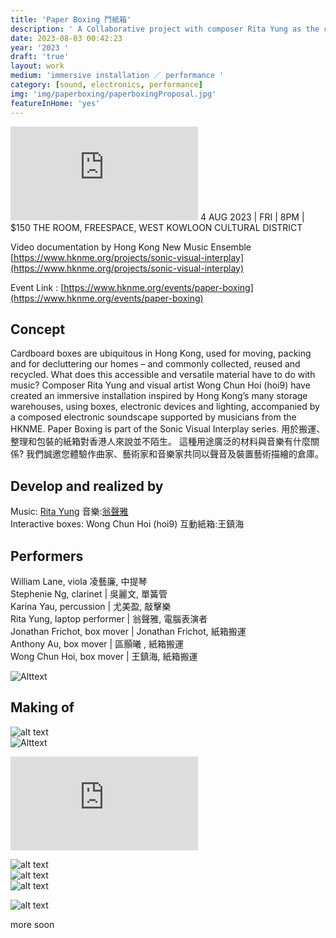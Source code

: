 ```yaml
---
title: 'Paper Boxing 鬥紙箱'
description: ' A Collaborative project with composer Rita Yung as the commission artist for Sonic-visual interplay Project. An immersive installation / performance with 200 cardboard boxes as stage set for HKNME musicians accompanied by a composed electronic soundscape and generative sound instruments embedded on stage. '
date: 2023-08-03 00:42:23
year: '2023 '
draft: 'true'
layout: work
medium: 'immersive installation ／ performance '
category: [sound, electronics, performance]
img: 'img/paperboxing/paperboxingProposal.jpg'
featureInHome: 'yes'
---
```


<iframe style="aspect-ratio: 16/9;" class="w-full " src="https://www.youtube.com/embed/7-Uz6wfgomc?si=i-bp55yuqcgQJ5mI" title="YouTube video player" frameborder="0" allow="accelerometer; autoplay; clipboard-write; encrypted-media; gyroscope; picture-in-picture; web-share" allowfullscreen></iframe>  
4 AUG 2023 | FRI | 8PM | $150
THE ROOM, FREESPACE, WEST KOWLOON CULTURAL DISTRICT

Video documentation by Hong Kong New Music Ensemble
[https://www.hknme.org/projects/sonic-visual-interplay](https://www.hknme.org/projects/sonic-visual-interplay)

Event Link : [https://www.hknme.org/events/paper-boxing](https://www.hknme.org/events/paper-boxing)


## Concept

Cardboard boxes are ubiquitous in Hong Kong, used for moving, packing and for decluttering our homes – and commonly collected, reused and recycled. What does this accessible and versatile material have to do with music? Composer Rita Yung and visual artist Wong Chun Hoi (hoi9) have created an immersive installation inspired by Hong Kong’s many storage warehouses, using boxes, electronic devices and lighting, accompanied by a composed electronic soundscape supported by musicians from the HKNME. Paper Boxing is part of the Sonic Visual Interplay series.
用於搬運、整理和包裝的紙箱對香港人來說並不陌生。 這種用途廣泛的材料與音樂有什麼關係? 我們誠邀您體驗作曲家、藝術家和音樂家共同以聲音及裝置藝術描繪的倉庫。

## Develop and realized by
Music: [Rita Yung](https://www.ritayung.com/) 音樂:[翁聲雅](https://www.ritayung.com/)  
Interactive boxes: Wong Chun Hoi (hoi9) 互動紙箱:王鎮海


## Performers

William Lane, viola  凌藝廉, 中提琴  
Stephenie Ng, clarinet   | 吳麗文, 單簧管  
Karina Yau, percussion   | 尤美盈, 敲擊樂  
Rita Yung, laptop performer |   翁聲雅, 電腦表演者  
Jonathan Frichot, box mover  | Jonathan Frichot, 紙箱搬運  
Anthony Au, box mover   | 區顥曦 , 紙箱搬運  
Wong Chun Hoi, box mover  | 王鎮海, 紙箱搬運  

 ![Alttext](/img/paperboxing/PaperBoxingHouseProgrammeCompressed.jpg)


## Making of

![alt text](/img/paperboxing/paperboxingProposal.jpg)     
 ![Alttext](/img/paperboxing/paperboxing-makingof-testingInFP.jpg)

<iframe style="aspect-ratio:16/9;" class="w-full" src="https://www.youtube.com/embed/WKMx2k_Fvps" title="YouTube video player" frameborder="0" allow="accelerometer; autoplay; clipboard-write; encrypted-media; gyroscope; picture-in-picture; web-share" allowfullscreen></iframe>  

<!-- ![alt text](/img/paperboxing/IMG_7212_2.jpg)    -->
![alt text](/img/paperboxing/IMG_7243.jpg)   
![alt text](/img/paperboxing/IMG_7245.jpg)   
![alt text](/img/paperboxing/IMG_7246.jpg)   
<!-- ![alt text](/img/paperboxing/IMG_7248.jpg)  -->
![alt text](/img/paperboxing/IMG_7249.jpg)  

more soon